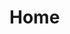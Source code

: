 # Home

<script setup>
import { useRouter } from 'vitepress'
import { getLanguage } from '@/helper'

const router = useRouter()
const locale = getLanguage()

router.go(`${router.route.path}${locale}/`)
</script>
